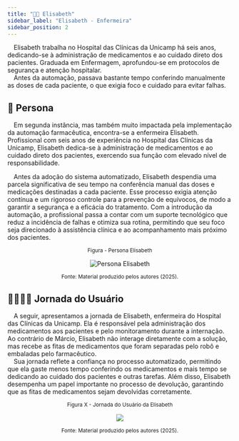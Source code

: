 ```yaml
---
title: "👩🏾 Elisabeth"
sidebar_label: "Elisabeth - Enfermeira"
sidebar_position: 2
---
```

&emsp;Elisabeth trabalha no Hospital das Clínicas da Unicamp há seis anos, dedicando-se à administração de medicamentos e ao cuidado direto dos pacientes. Graduada em Enfermagem, aprofundou-se em protocolos de segurança e atenção hospitalar.   
&emsp;Antes da automação, passava bastante tempo conferindo manualmente as doses de cada paciente, o que exigia foco e cuidado para evitar falhas.

## 👥 Persona

&emsp;Em segunda instância, mas também muito impactada pela implementação da automação farmacêutica, encontra-se a enfermeira Elisabeth. Profissional com seis anos de experiência no Hospital das Clínicas da Unicamp, Elisabeth dedica-se à administração de medicamentos e ao cuidado direto dos pacientes, exercendo sua função com elevado nível de responsabilidade.

&emsp;Antes da adoção do sistema automatizado, Elisabeth despendia uma parcela significativa de seu tempo na conferência manual das doses e medicações destinadas a cada paciente. Esse processo exigia atenção contínua e um rigoroso controle para a prevenção de equívocos, de modo a garantir a segurança e a eficácia do tratamento. Com a introdução da automação, a profissional passa a contar com um suporte tecnológico que reduz a incidência de falhas e otimiza sua rotina, permitindo que seu foco seja direcionado à assistência clínica e ao acompanhamento mais próximo dos pacientes.

<div align="center">

  <sub>Figura - Persona Elisabeth</sub>

  <img src="../../img/persona_elisabeth.png" alt="Persona Elisabeth"></img>

  <sup>Fonte: Material produzido pelos autores (2025).</sup>

</div>

## 🚶🏾‍♀️‍➡️ Jornada do Usuário

&emsp;A seguir, apresentamos a jornada de Elisabeth, enfermeira do Hospital das Clínicas da Unicamp. Ela é responsável pela administração dos medicamentos aos pacientes e pelo monitoramento durante a internação. Ao contrário de Márcio, Elisabeth não interage diretamente com a solução, mas recebe as fitas de medicamentos que foram separadas pelo robô e embaladas pelo farmacêutico.  
&emsp;Sua jornada reflete a confiança no processo automatizado, permitindo que ela gaste menos tempo conferindo os medicamentos e mais tempo se dedicando ao cuidado dos pacientes e outras tarefas. Além disso, Elisabeth desempenha um papel importante no processo de devolução, garantindo que as fitas de medicamentos sejam devolvidas corretamente.


<div align="center">

  <sub>Figura X - Jornada do Usuário da Elisabeth </sub>

  <img src="../../img/jornada-2.png"/>

  <sup>Fonte: Material produzido pelos autores (2025).</sup>

</div>


